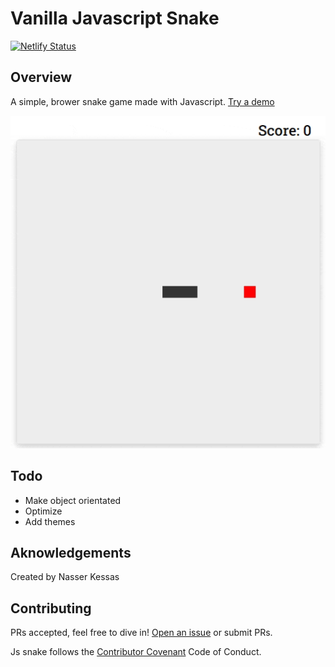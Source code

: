 # Vanilla Javascript Snake
[![Netlify Status](https://api.netlify.com/api/v1/badges/265a9553-dc93-4d8d-9ab3-cc4558c58734/deploy-status)](https://app.netlify.com/sites/js-snake-nk/deploys)

## Overview

A simple, brower snake game made with Javascript.
[Try a demo](https://js-snake-nk.netlify.app)

![Snake](docs/snake.gif)


## Todo
- Make object orientated
- Optimize
- Add themes

## Aknowledgements
Created by Nasser Kessas

## Contributing
PRs accepted, feel free to dive in! [Open an issue](https://github.com/nasserkessas/js-snake/issues/new) or submit PRs.

Js snake follows the [Contributor Covenant](http://contributor-covenant.org/version/1/3/0/) Code of Conduct.